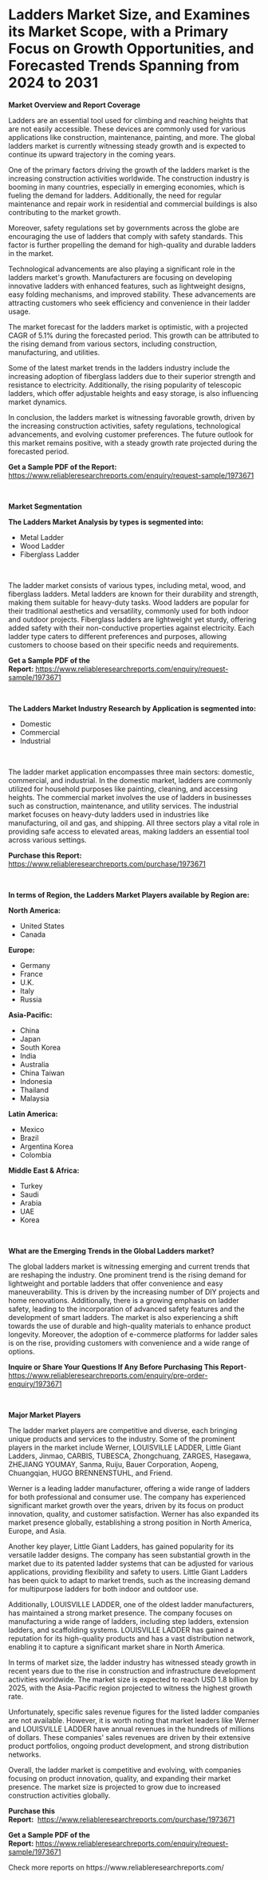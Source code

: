 <p><h1>Ladders Market Size, and Examines its Market Scope, with a Primary Focus on Growth Opportunities, and Forecasted Trends Spanning from 2024 to 2031</h1></p><p><strong>Market Overview and Report Coverage</strong></p>
<p><p>Ladders are an essential tool used for climbing and reaching heights that are not easily accessible. These devices are commonly used for various applications like construction, maintenance, painting, and more. The global ladders market is currently witnessing steady growth and is expected to continue its upward trajectory in the coming years.</p><p>One of the primary factors driving the growth of the ladders market is the increasing construction activities worldwide. The construction industry is booming in many countries, especially in emerging economies, which is fueling the demand for ladders. Additionally, the need for regular maintenance and repair work in residential and commercial buildings is also contributing to the market growth.</p><p>Moreover, safety regulations set by governments across the globe are encouraging the use of ladders that comply with safety standards. This factor is further propelling the demand for high-quality and durable ladders in the market.</p><p>Technological advancements are also playing a significant role in the ladders market's growth. Manufacturers are focusing on developing innovative ladders with enhanced features, such as lightweight designs, easy folding mechanisms, and improved stability. These advancements are attracting customers who seek efficiency and convenience in their ladder usage.</p><p>The market forecast for the ladders market is optimistic, with a projected CAGR of 5.1% during the forecasted period. This growth can be attributed to the rising demand from various sectors, including construction, manufacturing, and utilities.</p><p>Some of the latest market trends in the ladders industry include the increasing adoption of fiberglass ladders due to their superior strength and resistance to electricity. Additionally, the rising popularity of telescopic ladders, which offer adjustable heights and easy storage, is also influencing market dynamics.</p><p>In conclusion, the ladders market is witnessing favorable growth, driven by the increasing construction activities, safety regulations, technological advancements, and evolving customer preferences. The future outlook for this market remains positive, with a steady growth rate projected during the forecasted period.</p></p>
<p><strong>Get a Sample PDF of the Report:</strong> <a href="https://www.reliableresearchreports.com/enquiry/request-sample/1973671">https://www.reliableresearchreports.com/enquiry/request-sample/1973671</a></p>
<p>&nbsp;</p>
<p><strong>Market Segmentation</strong></p>
<p><strong>The Ladders Market Analysis by types is segmented into:</strong></p>
<p><ul><li>Metal Ladder</li><li>Wood Ladder</li><li>Fiberglass Ladder</li></ul></p>
<p>&nbsp;</p>
<p><p>The ladder market consists of various types, including metal, wood, and fiberglass ladders. Metal ladders are known for their durability and strength, making them suitable for heavy-duty tasks. Wood ladders are popular for their traditional aesthetics and versatility, commonly used for both indoor and outdoor projects. Fiberglass ladders are lightweight yet sturdy, offering added safety with their non-conductive properties against electricity. Each ladder type caters to different preferences and purposes, allowing customers to choose based on their specific needs and requirements.</p></p>
<p><strong>Get a Sample PDF of the Report:</strong>&nbsp;<a href="https://www.reliableresearchreports.com/enquiry/request-sample/1973671">https://www.reliableresearchreports.com/enquiry/request-sample/1973671</a></p>
<p>&nbsp;</p>
<p><strong>The Ladders Market Industry Research by Application is segmented into:</strong></p>
<p><ul><li>Domestic</li><li>Commercial</li><li>Industrial</li></ul></p>
<p>&nbsp;</p>
<p><p>The ladder market application encompasses three main sectors: domestic, commercial, and industrial. In the domestic market, ladders are commonly utilized for household purposes like painting, cleaning, and accessing heights. The commercial market involves the use of ladders in businesses such as construction, maintenance, and utility services. The industrial market focuses on heavy-duty ladders used in industries like manufacturing, oil and gas, and shipping. All three sectors play a vital role in providing safe access to elevated areas, making ladders an essential tool across various settings.</p></p>
<p><strong>Purchase this Report:</strong>&nbsp; <a href="https://www.reliableresearchreports.com/purchase/1973671">https://www.reliableresearchreports.com/purchase/1973671</a></p>
<p>&nbsp;</p>
<p><strong>In terms of Region, the Ladders Market Players available by Region are:</strong></p>
<p>
    <p> <strong> North America: </strong>
        <ul>
            <li>United States</li>
            <li>Canada</li>
        </ul>
        </p> 
    <p> <strong> Europe: </strong>
        <ul>
            <li>Germany</li>
            <li>France</li>
            <li>U.K.</li>
            <li>Italy</li>
            <li>Russia</li>
        </ul>
        </p> 
    <p> <strong> Asia-Pacific: </strong>
        <ul>
            <li>China</li>
            <li>Japan</li>
            <li>South Korea</li>
            <li>India</li>
            <li>Australia</li>
            <li>China Taiwan</li>
            <li>Indonesia</li>
            <li>Thailand</li>
            <li>Malaysia</li>
        </ul>
        </p> 
    <p> <strong> Latin America: </strong>
        <ul>
            <li>Mexico</li>
            <li>Brazil</li>
            <li>Argentina Korea</li>
            <li>Colombia</li>
        </ul>
        </p> 
    <p> <strong> Middle East & Africa: </strong>
        <ul>
            <li>Turkey</li>
            <li>Saudi</li>
            <li>Arabia</li>
            <li>UAE</li>
            <li>Korea</li>
        </ul>
    </p>
    </p>
<p>&nbsp;</p>
<p><strong>What are the Emerging Trends in the Global Ladders market?</strong></p>
<p><p>The global ladders market is witnessing emerging and current trends that are reshaping the industry. One prominent trend is the rising demand for lightweight and portable ladders that offer convenience and easy maneuverability. This is driven by the increasing number of DIY projects and home renovations. Additionally, there is a growing emphasis on ladder safety, leading to the incorporation of advanced safety features and the development of smart ladders. The market is also experiencing a shift towards the use of durable and high-quality materials to enhance product longevity. Moreover, the adoption of e-commerce platforms for ladder sales is on the rise, providing customers with convenience and a wide range of options.</p></p>
<p><strong>Inquire or Share Your Questions If Any Before Purchasing This Report</strong>- <a href="https://www.reliableresearchreports.com/enquiry/pre-order-enquiry/1973671">https://www.reliableresearchreports.com/enquiry/pre-order-enquiry/1973671</a></p>
<p>&nbsp;</p>
<p><strong>Major Market Players</strong></p>
<p><p>The ladder market players are competitive and diverse, each bringing unique products and services to the industry. Some of the prominent players in the market include Werner, LOUISVILLE LADDER, Little Giant Ladders, Jinmao, CARBIS, TUBESCA, Zhongchuang, ZARGES, Hasegawa, ZHEJIANG YOUMAY, Sanma, Ruiju, Bauer Corporation, Aopeng, Chuangqian, HUGO BRENNENSTUHL, and Friend.</p><p>Werner is a leading ladder manufacturer, offering a wide range of ladders for both professional and consumer use. The company has experienced significant market growth over the years, driven by its focus on product innovation, quality, and customer satisfaction. Werner has also expanded its market presence globally, establishing a strong position in North America, Europe, and Asia.</p><p>Another key player, Little Giant Ladders, has gained popularity for its versatile ladder designs. The company has seen substantial growth in the market due to its patented ladder systems that can be adjusted for various applications, providing flexibility and safety to users. Little Giant Ladders has been quick to adapt to market trends, such as the increasing demand for multipurpose ladders for both indoor and outdoor use.</p><p>Additionally, LOUISVILLE LADDER, one of the oldest ladder manufacturers, has maintained a strong market presence. The company focuses on manufacturing a wide range of ladders, including step ladders, extension ladders, and scaffolding systems. LOUISVILLE LADDER has gained a reputation for its high-quality products and has a vast distribution network, enabling it to capture a significant market share in North America.</p><p>In terms of market size, the ladder industry has witnessed steady growth in recent years due to the rise in construction and infrastructure development activities worldwide. The market size is expected to reach USD 1.8 billion by 2025, with the Asia-Pacific region projected to witness the highest growth rate.</p><p>Unfortunately, specific sales revenue figures for the listed ladder companies are not available. However, it is worth noting that market leaders like Werner and LOUISVILLE LADDER have annual revenues in the hundreds of millions of dollars. These companies' sales revenues are driven by their extensive product portfolios, ongoing product development, and strong distribution networks.</p><p>Overall, the ladder market is competitive and evolving, with companies focusing on product innovation, quality, and expanding their market presence. The market size is projected to grow due to increased construction activities globally.</p></p>
<p><strong>Purchase this Report:</strong>&nbsp;&nbsp;<a href="https://www.reliableresearchreports.com/purchase/1973671">https://www.reliableresearchreports.com/purchase/1973671</a></p>
<p></p>
<p><strong>Get a Sample PDF of the Report:</strong>&nbsp;<a href="https://www.reliableresearchreports.com/enquiry/request-sample/1973671">https://www.reliableresearchreports.com/enquiry/request-sample/1973671</a></p>
<p>Check more reports on https://www.reliableresearchreports.com/</p>